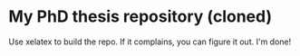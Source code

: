 # My PhD thesis repository (cloned)
Use xelatex to build the repo. If it complains, you can figure it out. I'm done!
